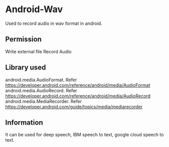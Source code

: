# Android-Wav
Used to record audio in wav format in android.

## Permission
Write external file
Record Audio

## Library used
android.media.AudioFormat. Refer https://developer.android.com/reference/android/media/AudioFormat <br/>
android.media.AudioRecord. Refer https://developer.android.com/reference/android/media/AudioRecord <br/>
android.media.MediaRecorder. Refer https://developer.android.com/guide/topics/media/mediarecorder <br/>

## Information
It can be used for deep speech, IBM speech to text, google cloud speech to text.
